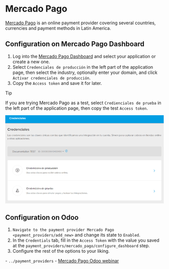 # Mercado Pago

[Mercado Pago](https://www.mercadopago.com/) is an online payment
provider covering several countries, currencies and payment methods in
Latin America.

## Configuration on Mercado Pago Dashboard

1.  Log into the [Mercado Pago
    Dashboard](https://www.mercadopago.com.mx/developers/panel) and
    select your application or create a new one.
2.  Select `Credenciales de producción` in the left part of the
    application page, then select the industry, optionally enter your
    domain, and click `Activar credenciales
    de producción`.
3.  Copy the `Access token` and save it for later.

> [!TIP]
> If you are trying Mercado Pago as a test, select
> `Credienciales de prueba` in the left part of the application page,
> then copy the test `Access token`.

![Production and testing credentials in Mercado Pago.](mercado_pago/mp-credentials.png)

## Configuration on Odoo

1.  `Navigate to the payment provider Mercado Pago <payment_providers/add_new>`
    and change its state to `Enabled`.
2.  In the `Credentials` tab, fill in the `Access Token` with the value
    you saved at the
    `payment_providers/mercado_pago/configure_dashboard` step.
3.  Configure the rest of the options to your liking.

<div class="seealso">

\- `../payment_providers` - [Mercado Pago Odoo
webinar](https://www.youtube.com/watch?v=CX8vPHMb1ic)

</div>
